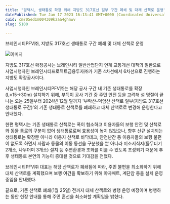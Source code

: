 ```yaml
---
title: "평택시, 생태통로 확장 위해 지방도 317호선 일부 구간 폐쇄 및 대체 산책로 운영"
datePublished: Tue Jan 17 2023 16:13:41 GMT+0000 (Coordinated Universal Time)
cuid: cm705ed1m004309kzaa4ghnwv
slug: 5100

---
```



브레인시티PFV㈜, 지방도 317호선 생태통로 구간 폐쇄 및 대체 산책로 운영

![이미지](https://cdn.hashnode.com/res/hashnode/image/upload/v1739258153255/aa9a8bcd-d493-41fe-bda7-404c2a163663.jpeg)

지방도 317호선 확장공사는 브레인시티 일반산업단지 연계 교통개선 대책의 일환으로 사업시행자인 브레인시티프로젝트금융투자㈜가 기존 4차선에서 6차선으로 진행하는 지방도 확장공사이다.

사업시행자인 브레인시티PFV㈜는 해당 공사 구간 내 기존 생태통로를 확장(L=15→30m) 설치하기 위해, 부득이 공사 기간 중 주민 안전 등을 고려해 설 명절이 끝나는 오는 25일부터 2024년 12월 말까지 '부락산-덕암산 산책로 일부(지방도 317호선 생태통로 구간)'의 기존 생태통로 산책로를 폐쇄하고 대체 산책로로 변경해 운영한다고 안내했다.

한편 평택시는 기존 생태통로 산책로는 폭이 협소하고 이용자들의 보행 안전 및 산책로와 동물 통로의 구분이 없어 생태통로로써 효용성이 높지 않았으나, 향후 신규 설치되는 생태통로는 확장뿐 아니라 이용자 산책로 바닥테크, 안전난간 등 이용자들의 보행 불편이 없도록 하면서 사람과 동물의 이동 동선을 구분했을 뿐 아니라 미소서식지(돌무더기 2개소, 나무더미 3개소) 설치 등 주변환경과 조화를 이룰 수 있도록 조성되기 때문에 추후 생태통로 본연의 기능이 증대될 것으로 기대감을 전했다.

브레인시티PFV㈜ 대표는 해당 산책로가 폐쇄됨에 따라, 주민 불편을 최소화하기 위해 대체 산책로를 계획했으며 보행 여건을 확보하기 위해 야자매트, 계단참 등을 설치 운영 중임을 안내했다.

끝으로, 기존 산책로 폐쇄(1월 25일) 전까지 대체 산책로와 병행 운영 예정이며 병행하는 동안 현장 안내를 통해 주민 혼선을 최소화할 계획임을 밝혔다.